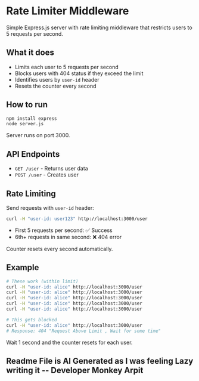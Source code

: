 # Rate Limiter Middleware

Simple Express.js server with rate limiting middleware that restricts users to 5 requests per second.

## What it does

- Limits each user to 5 requests per second
- Blocks users with 404 status if they exceed the limit
- Identifies users by `user-id` header
- Resets the counter every second

## How to run

```bash
npm install express
node server.js
```

Server runs on port 3000.

## API Endpoints

- `GET /user` - Returns user data
- `POST /user` - Creates user

## Rate Limiting

Send requests with `user-id` header:

```bash
curl -H "user-id: user123" http://localhost:3000/user
```

- First 5 requests per second: ✅ Success
- 6th+ requests in same second: ❌ 404 error

Counter resets every second automatically.

## Example

```bash
# These work (within limit)
curl -H "user-id: alice" http://localhost:3000/user
curl -H "user-id: alice" http://localhost:3000/user
curl -H "user-id: alice" http://localhost:3000/user
curl -H "user-id: alice" http://localhost:3000/user
curl -H "user-id: alice" http://localhost:3000/user

# This gets blocked
curl -H "user-id: alice" http://localhost:3000/user
# Response: 404 "Request Above Limit , Wait for some time"
```

Wait 1 second and the counter resets for each user.

## Readme File is AI Generated as I was feeling Lazy writing it -- Developer Monkey Arpit